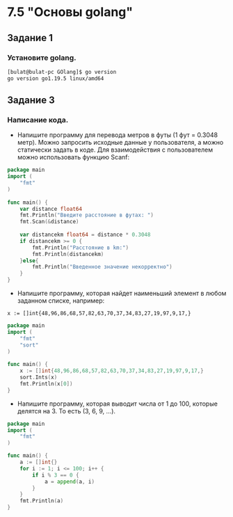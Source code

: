 # 7.5 "Основы golang"
## Задание 1
### Установите golang.
```sh
[bulat@bulat-pc GOlang]$ go version
go version go1.19.5 linux/amd64
```

## Задание 3
### Написание кода.
- Напишите программу для перевода метров в футы (1 фут = 0.3048 метр). Можно запросить исходные данные у пользователя, а можно статически задать в коде. Для взаимодействия с пользователем можно использовать функцию Scanf:
```go
package main
import (
    "fmt"
)
 
func main() {
    var distance float64
    fmt.Println("Введите расстояние в футах: ")
    fmt.Scan(&distance)
    
    var distancekm float64 = distance * 0.3048
    if distancekm >= 0 {
    	fmt.Println("Расстояние в km:") 
    	fmt.Println(distancekm)
    }else{
    	fmt.Println("Введенное значение некорректно")
    }	
}
```
- Напишите программу, которая найдет наименьший элемент в любом заданном списке, например:
```
x := []int{48,96,86,68,57,82,63,70,37,34,83,27,19,97,9,17,}
```

```go
package main
import (
    "fmt"
    "sort"
)
 
func main() {
    x := []int{48,96,86,68,57,82,63,70,37,34,83,27,19,97,9,17,}
    sort.Ints(x)
    fmt.Println(x[0])
}
```

- Напишите программу, которая выводит числа от 1 до 100, которые делятся на 3. То есть (3, 6, 9, …).
```go
package main
import (
    "fmt"
)

func main() {
    a := []int{}
    for i := 1; i <= 100; i++ {
        if i % 3 == 0 {
            a = append(a, i)
        }
    }
    fmt.Println(a)
}
```
